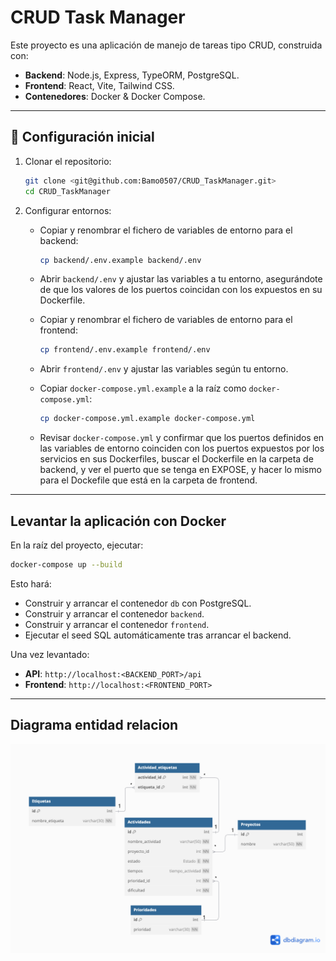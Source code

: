 # CRUD Task Manager

Este proyecto es una aplicación de manejo de tareas tipo CRUD, construida con:

* **Backend**: Node.js, Express, TypeORM, PostgreSQL.
* **Frontend**: React, Vite, Tailwind CSS.
* **Contenedores**: Docker & Docker Compose.

---

## 🔧 Configuración inicial

1. Clonar el repositorio:

   ```bash
   git clone <git@github.com:Bamo0507/CRUD_TaskManager.git>
   cd CRUD_TaskManager
   ```

2. Configurar entornos:

   * Copiar y renombrar el fichero de variables de entorno para el backend:

     ```bash
     cp backend/.env.example backend/.env
     ```

   * Abrir `backend/.env` y ajustar las variables a tu entorno, asegurándote de que los valores de los puertos coincidan con los expuestos en su Dockerfile.

   * Copiar y renombrar el fichero de variables de entorno para el frontend:

     ```bash
     cp frontend/.env.example frontend/.env
     ```

   * Abrir `frontend/.env` y ajustar las variables según tu entorno.

   * Copiar `docker-compose.yml.example` a la raíz como `docker-compose.yml`:

     ```bash
     cp docker-compose.yml.example docker-compose.yml
     ```

   * Revisar `docker-compose.yml` y confirmar que los puertos definidos en las variables de entorno coinciden con los puertos expuestos por los servicios en sus Dockerfiles, buscar el Dockerfile en la carpeta de backend, y ver el puerto que se tenga en EXPOSE, y hacer lo mismo para el Dockefile que está en la carpeta de frontend.

---

## Levantar la aplicación con Docker

En la raíz del proyecto, ejecutar:

```bash
docker-compose up --build
```

Esto hará:

* Construir y arrancar el contenedor `db` con PostgreSQL.
* Construir y arrancar el contenedor `backend`.
* Construir y arrancar el contenedor `frontend`.
* Ejecutar el seed SQL automáticamente tras arrancar el backend.

Una vez levantado:

* **API**: `http://localhost:<BACKEND_PORT>/api`
* **Frontend**: `http://localhost:<FRONTEND_PORT>`

---

## Diagrama entidad relacion

![Diagrama del Laboratorio 3](Laboratorio3.png)